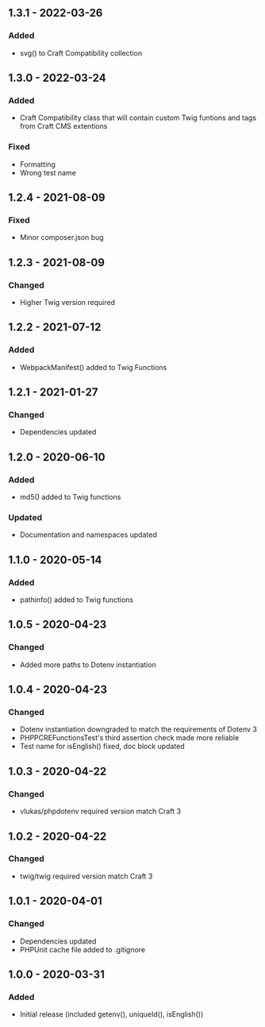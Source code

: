 ## 1.3.1 - 2022-03-26
### Added
- svg() to Craft Compatibility collection

## 1.3.0 - 2022-03-24
### Added
- Craft Compatibility class that will contain custom Twig funtions and tags from Craft CMS extentions

### Fixed
- Formatting
- Wrong test name

## 1.2.4 - 2021-08-09
### Fixed
- Minor composer.json bug

## 1.2.3 - 2021-08-09
### Changed
- Higher Twig version required

## 1.2.2 - 2021-07-12
### Added
- WebpackManifest() added to Twig Functions

## 1.2.1 - 2021-01-27
### Changed
- Dependencies updated

## 1.2.0 - 2020-06-10
### Added
- md5() added to Twig functions

### Updated
- Documentation and namespaces updated

## 1.1.0 - 2020-05-14
### Added
- pathinfo() added to Twig functions

## 1.0.5 - 2020-04-23
### Changed
- Added more paths to Dotenv instantiation

## 1.0.4 - 2020-04-23
### Changed
- Dotenv instantiation downgraded to match the requirements of Dotenv 3
- PHPPCREFunctionsTest's third assertion check made more reliable
- Test name for isEnglish() fixed, doc block updated

## 1.0.3 - 2020-04-22
### Changed
- vlukas/phpdotenv required version match Craft 3

## 1.0.2 - 2020-04-22
### Changed
- twig/twig required version match Craft 3

## 1.0.1 - 2020-04-01
### Changed
- Dependencies updated
- PHPUnit cache file added to .gitignore

## 1.0.0 - 2020-03-31
### Added
- Initial release (included getenv(), uniqueId(), isEnglish())
